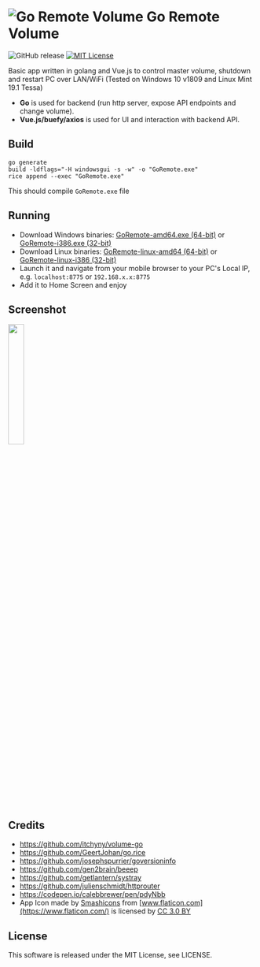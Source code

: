 # ![Go Remote Volume ](https://dev.canthis.lv/storage/app/media/Screenshots/goremote-icon-32x32.png) Go Remote Volume 
![GitHub release](https://img.shields.io/github/release/canthis/go-remote.svg?label=version)
[![MIT License](https://img.shields.io/badge/license-MIT-blue.svg)](https://github.com/canthis/go-remote-volume/blob/master/LICENSE)

Basic app written in golang and Vue.js to control master volume, shutdown and restart PC over LAN/WiFi (Tested on Windows 10 v1809 and Linux Mint 19.1 Tessa)

- **Go** is used for backend (run http server, expose API endpoints and change volume).
- **Vue.js/buefy/axios** is used for UI and interaction with backend API.

## Build
```
go generate
build -ldflags="-H windowsgui -s -w" -o "GoRemote.exe"
rice append --exec "GoRemote.exe"
```
This should compile ```GoRemote.exe``` file

## Running
- Download Windows binaries: [GoRemote-amd64.exe (64-bit)](https://github.com/canthis/go-remote/releases/latest/download/GoRemote-amd64.exe) 
or [GoRemote-i386.exe (32-bit)](https://github.com/canthis/go-remote/releases/latest/download/GoRemote-i386.exe)
- Download Linux binaries: [GoRemote-linux-amd64 (64-bit)](https://github.com/canthis/go-remote/releases/latest/download/GoRemote-linux-amd64) 
or [GoRemote-linux-i386 (32-bit)](https://github.com/canthis/go-remote/releases/latest/download/GoRemote-linux-i386)
- Launch it and navigate from your mobile browser to your PC's Local IP, e.g. ```localhost:8775``` or ```192.168.x.x:8775```
- Add it to Home Screen and enjoy

## Screenshot
<p>
<img src="https://dev.canthis.lv/storage/app/media/Screenshots/go-remote-volume-chrome-android-v0340.png" width="25%" height="25%" />
</p>

## Credits
- https://github.com/itchyny/volume-go
- https://github.com/GeertJohan/go.rice
- https://github.com/josephspurrier/goversioninfo
- https://github.com/gen2brain/beeep
- https://github.com/getlantern/systray
- https://github.com/julienschmidt/httprouter
- https://codepen.io/calebbrewer/pen/pdyNbb
- App Icon made by [Smashicons](https://www.flaticon.com/authors/smashicons) from [www.flaticon.com](https://www.flaticon.com/) is licensed by [CC 3.0 BY](http://creativecommons.org/licenses/by/3.0/)


## License
This software is released under the MIT License, see LICENSE.

